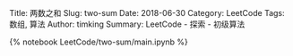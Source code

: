 Title: 两数之和
Slug: two-sum
Date: 2018-06-30
Category: LeetCode
Tags: 数组, 算法
Author: timking
Summary: LeetCode - 探索 - 初级算法

{% notebook LeetCode/two-sum/main.ipynb %}